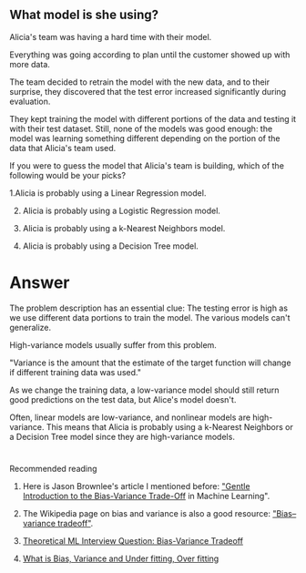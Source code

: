 ## What model is she using? 

Alicia's team was having a hard time with their model.

Everything was going according to plan until the customer showed up with more data.

The team decided to retrain the model with the new data, and to their surprise, they discovered that the test error increased significantly during evaluation.

They kept training the model with different portions of the data and testing it with their test dataset. Still, none of the models was good enough: the model was learning something different depending on the portion of the data that Alicia's team used.

If you were to guess the model that Alicia's team is building, which of the following would be your picks?


1.Alicia is probably using a Linear Regression model.

2. Alicia is probably using a Logistic Regression model.

3. Alicia is probably using a k-Nearest Neighbors model.

4. Alicia is probably using a Decision Tree model.


# Answer

The problem description has an essential clue: The testing error is high as we use different data portions to train the model. The various models can't generalize.

High-variance models usually suffer from this problem.

"Variance is the amount that the estimate of the target function will change if different training data was used."

As we change the training data, a low-variance model should still return good predictions on the test data, but Alice's model doesn't.

Often, linear models are low-variance, and nonlinear models are high-variance. This means that Alicia is probably using a k-Nearest Neighbors or a Decision Tree model since they are high-variance models.

# 
Recommended reading

1. Here is Jason Brownlee's article I mentioned before: ["Gentle Introduction to the Bias-Variance Trade-Off](https://machinelearningmastery.com/gentle-introduction-to-the-bias-variance-trade-off-in-machine-learning/) in Machine Learning".

2. The Wikipedia page on bias and variance is also a good resource: ["Bias–variance tradeoff"](https://en.wikipedia.org/wiki/Bias–variance_tradeoff).

3. [Theoretical ML Interview Question: Bias-Variance Tradeoff](https://www.kaggle.com/general/198890)

4. [What is Bias, Variance and Under fitting, Over fitting](https://www.kaggle.com/general/219378)



